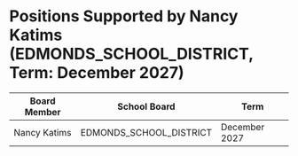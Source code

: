 # Positions Supported by Nancy Katims (EDMONDS_SCHOOL_DISTRICT, Term: December 2027)

| Board Member | School Board | Term |
|--------------|--------------|------|
| Nancy Katims | EDMONDS_SCHOOL_DISTRICT | December 2027 |

